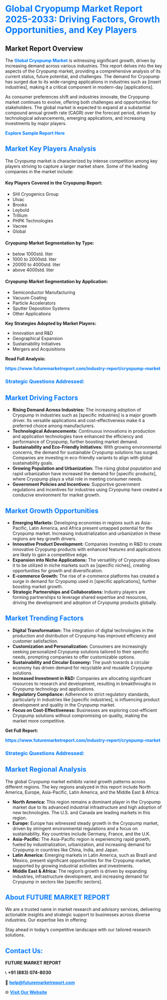 <h1 style="color: #007BFF;">Global Cryopump Market Report 2025-2033: Driving Factors, Growth Opportunities, and Key Players</h1>

<section id="overview">
<h2>Market Report Overview</h2>
<p>The <a href="https://www.futuremarketreport.com/industry-report/cryopump-market" style="color: #007BFF; text-decoration: none;"><strong>Global Cryopump Market</strong></a> is witnessing significant growth, driven by increasing demand across various industries. This report delves into the key aspects of the Cryopump market, providing a comprehensive analysis of its current status, future potential, and challenges. The demand for Cryopump has surged due to its wide-ranging applications in industries such as [insert industries], making it a critical component in modern-day [applications].</p>
<p>As consumer preferences shift and industries innovate, the Cryopump market continues to evolve, offering both challenges and opportunities for stakeholders. The global market is expected to expand at a substantial compound annual growth rate (CAGR) over the forecast period, driven by technological advancements, emerging applications, and increasing investments by major players.</p>
</section>

<section id="overview">
<p><a href="https://www.futuremarketreport.com/request-sample/reportId=50398" style="color: #007BFF; text-decoration: none;"><strong>Explore Sample Report Here</strong></a></p>
</section>

<section id="key-players">
<h2 style="color: #007BFF;">Market Key Players Analysis</h2>
<p>The Cryopump market is characterized by intense competition among key players striving to capture a larger market share. Some of the leading companies in the market include:</p>
<h4>Key Players Covered in the Cryopump Report:</h4>
<ul><li>SHI Cryogenics Group</li><li>Ulvac</li><li>Brooks</li><li>Leybold</li><li>Trillium</li><li>PHPK Technologies</li><li>Vacree</li><li>Global</li></ul>
<h4>Cryopump Market Segmentation by Type:</h4>
<ul><li>below 1000std. liter</li><li>1000 to 2000std. liter</li><li>20000 to 4000std. liter</li><li>above 4000std. liter</li></ul>

<h4>Cryopump Market Segmentation by Application:</h4>
<ul><li>Semiconductor Manufacturing</li><li>Vacuum Coating</li><li>Particle Accelerators</li><li>Sputter Deposition Systems</li><li>Other Applications</li></ul>
<p><strong>Key Strategies Adopted by Market Players:</strong></p>
<ul>
<li>Innovation and R&D</li>
<li>Geographical Expansion</li>
<li>Sustainability Initiatives</li>
<li>Mergers and Acquisitions</li>
</ul>
</section>

<section>
<p><strong>Read Full Analysis: </strong></p><a href="https://www.futuremarketreport.com/industry-report/cryopump-market" style="color: #007BFF; text-decoration: none;"><strong>https://www.futuremarketreport.com/industry-report/cryopump-market</strong></a>
<h3 style="color: #007BFF;">Strategic Questions Addressed:</h3>
</section>

<section id="driving-factors">
<h2 style="color: #007BFF;">Market Driving Factors</h2>
<ul>
<li><strong>Rising Demand Across Industries:</strong> The increasing adoption of Cryopump in industries such as [specific industries] is a major growth driver. Its versatile applications and cost-effectiveness make it a preferred choice among manufacturers.</li>
<li><strong>Technological Advancements:</strong> Continuous innovations in production and application technologies have enhanced the efficiency and performance of Cryopump, further boosting market demand.</li>
<li><strong>Sustainability and Eco-Friendly Initiatives:</strong> With growing environmental concerns, the demand for sustainable Cryopump solutions has surged. Companies are investing in eco-friendly variants to align with global sustainability goals.</li>
<li><strong>Growing Population and Urbanization:</strong> The rising global population and rapid urbanization have increased the demand for [specific products], where Cryopump plays a vital role in meeting consumer needs.</li>
<li><strong>Government Policies and Incentives:</strong> Supportive government regulations and incentives for industries using Cryopump have created a conducive environment for market growth.</li>
</ul>
</section>

<section id="growth-opportunities">
<h2 style="color: #007BFF;">Market Growth Opportunities</h2>
<ul>
<li><strong>Emerging Markets:</strong> Developing economies in regions such as Asia-Pacific, Latin America, and Africa present untapped potential for the Cryopump market. Increasing industrialization and urbanization in these regions are key growth drivers.</li>
<li><strong>Innovative Product Development:</strong> Companies investing in R&D to create innovative Cryopump products with enhanced features and applications are likely to gain a competitive edge.</li>
<li><strong>Expansion into Niche Applications:</strong> The versatility of Cryopump allows it to be utilized in niche markets such as [specific niches], creating opportunities for growth and diversification.</li>
<li><strong>E-commerce Growth:</strong> The rise of e-commerce platforms has created a surge in demand for Cryopump used in [specific applications], further boosting market growth.</li>
<li><strong>Strategic Partnerships and Collaborations:</strong> Industry players are forming partnerships to leverage shared expertise and resources, driving the development and adoption of Cryopump products globally.</li>
</ul>
</section>

<section id="trending-factors">
<h2 style="color: #007BFF;">Market Trending Factors</h2>
<ul>
<li><strong>Digital Transformation:</strong> The integration of digital technologies in the production and distribution of Cryopump has improved efficiency and customer satisfaction.</li>
<li><strong>Customization and Personalization:</strong> Consumers are increasingly seeking personalized Cryopump solutions tailored to their specific needs, prompting companies to offer customizable options.</li>
<li><strong>Sustainability and Circular Economy:</strong> The push towards a circular economy has driven demand for recyclable and reusable Cryopump solutions.</li>
<li><strong>Increased Investment in R&D:</strong> Companies are allocating significant resources to research and development, resulting in breakthroughs in Cryopump technology and applications.</li>
<li><strong>Regulatory Compliance:</strong> Adherence to strict regulatory standards, particularly in industries like [specific industries], is influencing product development and quality in the Cryopump market.</li>
<li><strong>Focus on Cost-Effectiveness:</strong> Businesses are exploring cost-efficient Cryopump solutions without compromising on quality, making the market more competitive.</li>
</ul>
</section>

<section>
<p><strong>Get Full Report: </strong></p><a href="https://www.futuremarketreport.com/industry-report/cryopump-market" style="color: #007BFF; text-decoration: none;"><strong>https://www.futuremarketreport.com/industry-report/cryopump-market</strong></a>
<h3 style="color: #007BFF;">Strategic Questions Addressed:</h3>
</section>


<section id="regional-analysis">
<h2 style="color: #007BFF;">Market Regional Analysis</h2>
<p>The global Cryopump market exhibits varied growth patterns across different regions. The key regions analyzed in this report include North America, Europe, Asia-Pacific, Latin America, and the Middle East & Africa:</p>
<ul>
<li><strong>North America:</strong> This region remains a dominant player in the Cryopump market due to its advanced industrial infrastructure and high adoption of new technologies. The U.S. and Canada are leading markets in this region.</li>
<li><strong>Europe:</strong> Europe has witnessed steady growth in the Cryopump market, driven by stringent environmental regulations and a focus on sustainability. Key countries include Germany, France, and the U.K.</li>
<li><strong>Asia-Pacific:</strong> The Asia-Pacific region is experiencing rapid growth, fueled by industrialization, urbanization, and increasing demand for Cryopump in countries like China, India, and Japan.</li>
<li><strong>Latin America:</strong> Emerging markets in Latin America, such as Brazil and Mexico, present significant opportunities for the Cryopump market, supported by growing industrial activities and investments.</li>
<li><strong>Middle East & Africa:</strong> The region’s growth is driven by expanding industries, infrastructure development, and increasing demand for Cryopump in sectors like [specific sectors].</li>
</ul>
</section>

<footer>
<h2 style="color: #007BFF;">About FUTURE MARKET REPORT</h2>
<p>We are a trusted name in market research and advisory services, delivering actionable insights and strategic support to businesses across diverse industries. Our expertise lies in offering:</p>

<p>Stay ahead in today’s competitive landscape with our tailored research solutions.</p>

<h2 style="color: #007BFF;">Contact Us:</h2>
<p><strong>FUTURE MARKET REPORT</strong></p>
<p>📞 <strong>+91 (883) 074-8030</strong></p>
<p>📧 <strong><a href="mailto:help@futuremarketreport.com" style="color: #007BFF;">help@futuremarketreport.com</a></strong></p>
<p>🌐 <strong><a href="https://www.futuremarketreport.com/" style="color: #007BFF;">Visit Our Website</a></strong></p>
</footer>